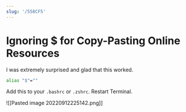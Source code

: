 ```yaml
---
slug: '/558CF5'
---
```


# Ignoring $ for Copy-Pasting Online Resources

I was extremely surprised and glad that this worked.

```bash
alias "$"=""
```

Add this to your `.bashrc` or `.zshrc`. Restart Terminal.

![[Pasted image 20220912225142.png]]
